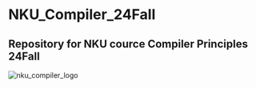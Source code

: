 # NKU_Compiler_24Fall

## Repository for NKU cource Compiler Principles 24Fall

![nku_compiler_logo](https://github.com/user-attachments/assets/93b70721-6225-41f5-96a4-3b04f8a43712)
